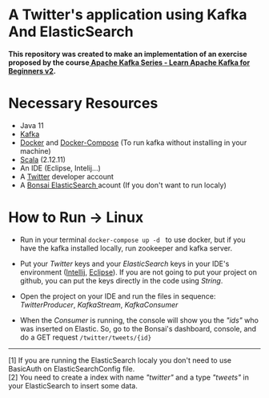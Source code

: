 # A Twitter's application using Kafka And ElasticSearch
**This repository was created to make an implementation of an exercise proposed by the course[ Apache Kafka Series - Learn Apache Kafka for Beginners v2](https://www.udemy.com/course/apache-kafka/).**

# Necessary Resources
* Java 11
* [Kafka](https://kafka.apache.org/downloads) 
* [Docker](https://www.docker.com/) and [Docker-Compose](https://docs.docker.com/compose/install/) (To run kafka without installing in your machine)
* [Scala](https://www.scala-lang.org/download/) (2.12.11)
* An IDE (Eclipse, Intelij...)
* A [Twitter](https://developer.twitter.com/en) developer account
* A [Bonsai ElasticSearch ](https://bonsai.io/) acount (If you don't want to run localy)

# How to Run -> Linux
* Run in your terminal ```docker-compose up -d ``` to use docker, but if you have the kafka installed locally, run zookeeper and kafka server.

* Put your *Twitter* keys and your *ElasticSearch* keys in your IDE's environment ([Intellij](https://www.jetbrains.com/help/objc/add-environment-variables-and-program-arguments.html), [Eclipse](https://help.eclipse.org/2019-12/index.jsp?topic=%2Forg.eclipse.cdt.doc.user%2Ftasks%2Fcdt_t_run_env.htm)). If you are not going to put your project on github, you can put the keys directly in the code using *String*.

* Open the project on your IDE and run the files in sequence: *TwitterProducer*, *KafkaStream*, *KafkaConsumer*
* When the *Consumer* is running, the console will show you the *"ids"* who was inserted on Elastic. So, go to the Bonsai's dashboard, console,  and do a GET request ```/twitter/tweets/{id}```


---
[1] If you are running the ElasticSearch localy you don't need to use BasicAuth on ElasticSearchConfig file.   
[2] You need to create a index with name *"twitter"* and a type *"tweets"* in your ElasticSearch to insert some data.